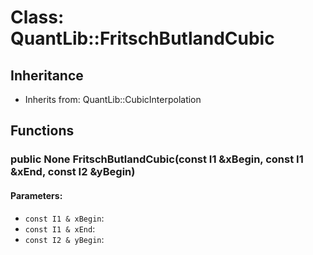 # Class: QuantLib::FritschButlandCubic

## Inheritance
- Inherits from: QuantLib::CubicInterpolation

## Functions
### public None FritschButlandCubic(const I1 &xBegin, const I1 &xEnd, const I2 &yBegin)

#### Parameters:
- `const I1 & xBegin`: 
- `const I1 & xEnd`: 
- `const I2 & yBegin`: 

